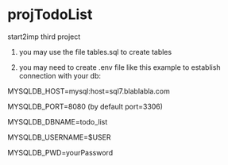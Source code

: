 # projTodoList
start2imp third project

1. you may use the file tables.sql to create tables

2. you may need to create .env file like this example to establish connection with your db:

MYSQLDB_HOST=mysql:host=sql7.blablabla.com

MYSQLDB_PORT=8080 (by default port=3306)

MYSQLDB_DBNAME=todo_list

MYSQLDB_USERNAME=$USER

MYSQLDB_PWD=yourPassword
